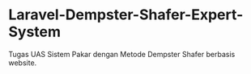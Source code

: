 # Laravel-Dempster-Shafer-Expert-System
Tugas UAS Sistem Pakar dengan Metode Dempster Shafer berbasis website.
